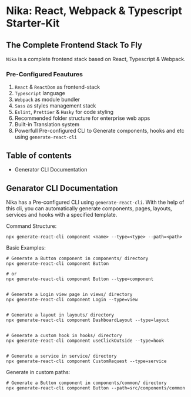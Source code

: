 # Nika: React, Webpack & Typescript Starter-Kit
## The Complete Frontend Stack To Fly

`Nika` is a complete frontend stack based on React, Typescript & Webpack.

### Pre-Configured Feautures
1. `React` & `ReactDom` as frontend-stack
2. `Typescript` language
3. `Webpack` as module bundler
4. `Sass` as styles management stack
5. `Eslint`, `Prettier` & `Husky` for code styling
6. Recommended folder structure for enterprise web apps
7. Built-in Translation system 
8. Powerfull Pre-configured CLI to Generate components, hooks and etc using `generate-react-cli`

## Table of contents
* Generator CLI Documentation

## Genarator CLI Documentation
Nika has a Pre-configured CLI using `generate-react-cli`.
With the help of this cli, you can automatically generate components, pages, layouts, services and hooks with a specified template.

Command Structure:
```Shell
npx generate-react-cli component <name> --type=<type> --path=<path>
```

Basic Examples:
```Shell
# Generate a Button component in components/ directory
npx generate-react-cli component Button

# or
npx generate-react-cli component Button --type=component


# Generate a Login view page in views/ directory
npx generate-react-cli component Login --type=view


# Generate a layout in layouts/ directory
npx generate-react-cli component DashboardLayout --type=layout


# Generate a custom hook in hooks/ directory
npx generate-react-cli component useClickOutside --type=hook


# Generate a service in service/ directory
npx generate-react-cli component CustomRequest --type=service

```

Generate in custom paths:
```Shell
# Generate a Button component in components/common/ directory
npx generate-react-cli component Button --path=src/components/common

```

